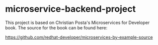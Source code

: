 # microservice-backend-project

This project is based on Christian Posta's Microservices for Developer book. The source for the book can be found here:

https://github.com/redhat-developer/microservices-by-example-source
